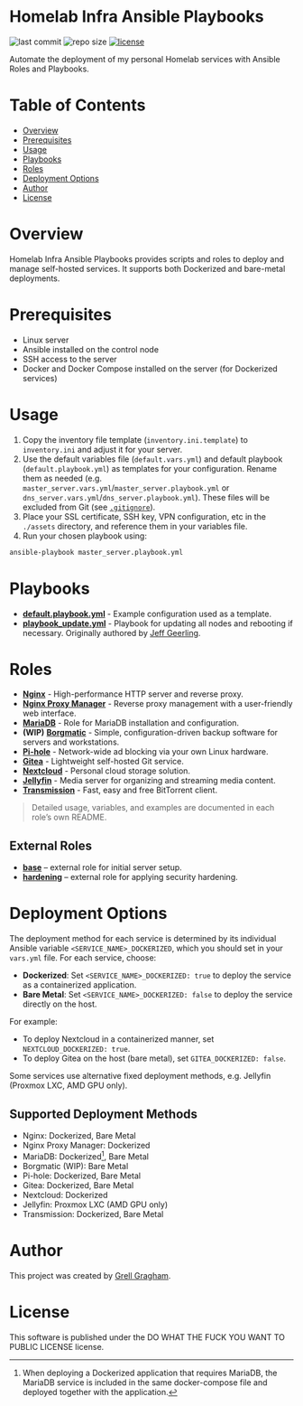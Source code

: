 # Homelab Infra Ansible Playbooks

<p>
  <img src="https://img.shields.io/github/last-commit/ggragham/homelab_infra" alt="last commit">
  <img src="https://img.shields.io/github/repo-size/ggragham/homelab_infra" alt="repo size">
  <a href="http://www.wtfpl.net/about/"><img src="https://img.shields.io/badge/License-WTFPL-brightgreen.svg" alt="license"></a>
</p>

Automate the deployment of my personal Homelab services with Ansible Roles and Playbooks.

# Table of Contents
- [Overview](#overview)
- [Prerequisites](#prerequisites)
- [Usage](#usage)
- [Playbooks](#playbooks)
- [Roles](#roles)
- [Deployment Options](#deployment-options)
- [Author](#author)
- [License](#license)

# Overview
Homelab Infra Ansible Playbooks provides scripts and roles to deploy and manage self-hosted services. It supports both Dockerized and bare-metal deployments.

# Prerequisites
* Linux server
* Ansible installed on the control node
* SSH access to the server
* Docker and Docker Compose installed on the server (for Dockerized services)

# Usage
1. Copy the inventory file template (`inventory.ini.template`) to `inventory.ini` and adjust it for your server.
2. Use the default variables file (`default.vars.yml`) and default playbook (`default.playbook.yml`) as templates for your configuration. Rename them as needed (e.g. `master_server.vars.yml`/`master_server.playbook.yml` or `dns_server.vars.yml`/`dns_server.playbook.yml`). These files will be excluded from Git (see [`.gitignore`](./.gitignore)).
3. Place your SSL certificate, SSH key, VPN configuration, etc in the `./assets` directory, and reference them in your variables file.
4. Run your chosen playbook using:
```bash
ansible-playbook master_server.playbook.yml
```

# Playbooks
* [**default.playbook.yml**](./default.playbook.yml) - Example configuration used as a template.
* [**playbook_update.yml**](./playbook_update.yml) - Playbook for updating all nodes and rebooting if necessary. Originally authored by [Jeff Geerling](https://github.com/geerlingguy/pi-cluster/blob/master/upgrade.yml).

# Roles
* [**Nginx**](./roles/nginx/README.md) - High-performance HTTP server and reverse proxy.
* [**Nginx Proxy Manager**](./roles/nginx_proxy_manager/README.md) - Reverse proxy management with a user-friendly web interface.
* [**MariaDB**](./roles/mariadb/README.md) - Role for MariaDB installation and configuration.
* **(WIP)** [**Borgmatic**](./roles/borg/README.md) - Simple, configuration-driven backup software for servers and workstations.
* [**Pi-hole**](./roles/pihole/README.md) - Network-wide ad blocking via your own Linux hardware.
* [**Gitea**](./roles/gitea/README.md) - Lightweight self-hosted Git service.
* [**Nextcloud**](./roles/nextcloud/README.md) - Personal cloud storage solution.
* [**Jellyfin**](./roles/jellyfin/README.md) - Media server for organizing and streaming media content.
* [**Transmission**](./roles/transmission/README.md) - Fast, easy and free BitTorrent client.

> Detailed usage, variables, and examples are documented in each role’s own README.

## External Roles
* [**base**](https://github.com/youruser/base_ansible_role) – external role for initial server setup.
* [**hardening**](https://github.com/youruser/hardening_ansible_role) – external role for applying security hardening.

# Deployment Options
The deployment method for each service is determined by its individual Ansible variable `<SERVICE_NAME>_DOCKERIZED`, which you should set in your `vars.yml` file. For each service, choose:
* **Dockerized**: Set `<SERVICE_NAME>_DOCKERIZED: true` to deploy the service as a containerized application.
* **Bare Metal**: Set `<SERVICE_NAME>_DOCKERIZED: false` to deploy the service directly on the host.

For example:
- To deploy Nextcloud in a containerized manner, set `NEXTCLOUD_DOCKERIZED: true`.
- To deploy Gitea on the host (bare metal), set `GITEA_DOCKERIZED: false`.

Some services use alternative fixed deployment methods, e.g. Jellyfin (Proxmox LXC, AMD GPU only).

## Supported Deployment Methods
* Nginx: Dockerized, Bare Metal
* Nginx Proxy Manager: Dockerized
* MariaDB: Dockerized[^1], Bare Metal
* Borgmatic (WIP): Bare Metal
* Pi-hole: Dockerized, Bare Metal
* Gitea: Dockerized, Bare Metal
* Nextcloud: Dockerized
* Jellyfin: Proxmox LXC (AMD GPU only)
* Transmission: Dockerized, Bare Metal

[^1]: When deploying a Dockerized application that requires MariaDB, the MariaDB service is included in the same docker-compose file and deployed together with the application.

# Author
This project was created by [Grell Gragham](https://github.com/ggragham).

# License
This software is published under the DO WHAT THE FUCK YOU WANT TO PUBLIC LICENSE license.
